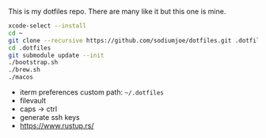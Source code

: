 This is my dotfiles repo. There are many like it but this one is mine.

```bash
xcode-select --install
cd ~
git clone --recursive https://github.com/sodiumjoe/dotfiles.git .dotfiles
cd .dotfiles
git submodule update --init
./bootstrap.sh
./brew.sh
./macos
```

* iterm preferences custom path: `~/.dotfiles`
* filevault
* caps -> ctrl
* generate ssh keys
* https://www.rustup.rs/
